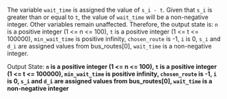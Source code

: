 The variable `wait_time` is assigned the value of `s_i - t`. Given that `s_i` is greater than or equal to `t`, the value of `wait_time` will be a non-negative integer. Other variables remain unaffected. Therefore, the output state is: `n` is a positive integer (1 <= n <= 100), `t` is a positive integer (1 <= t <= 100000), `min_wait_time` is positive infinity, `chosen_route` is -1, `i` is 0, `s_i` and `d_i` are assigned values from bus_routes[0], `wait_time` is a non-negative integer.

Output State: **`n` is a positive integer (1 <= n <= 100), `t` is a positive integer (1 <= t <= 100000), `min_wait_time` is positive infinity, `chosen_route` is -1, `i` is 0, `s_i` and `d_i` are assigned values from bus_routes[0], `wait_time` is a non-negative integer**